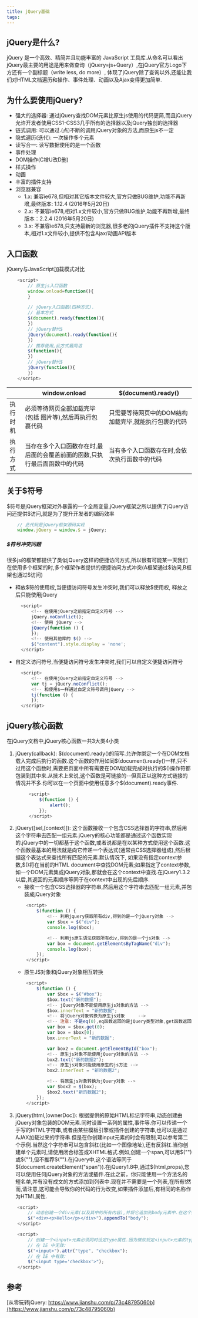 ```yaml
---
title: jQuery基础
tags:
---
```


## jQuery是什么?
jQuery 是一个高效、精简并且功能丰富的 JavaScript 工具库.从命名可以看出jQuery最主要的用途是用来做查询（jQuery=js+Query）,在jQuery官方Logo下方还有一个副标题（write less, do more）, 体现了jQuery除了查询以外,还能让我们对HTML文档遍历和操作、事件处理、动画以及Ajax变得更加简单.

## 为什么要使用jQuery?
- 强大的选择器: 通过jQuery查找DOM元素比原生js使用的代码更简,而且jQuery允许开发者使用CSS1-CSS3几乎所有的选择器以及jQuery独创的选择器
- 链式调用: 可以通过.(点)不断的调用jQuery对象的方法,而原生js不一定
- 隐式遍历(迭代): 一次操作多个元素
- 读写合一: 读写数据使用的是一个函数
- 事件处理
- DOM操作(C增U改D删)
- 样式操作
- 动画
- 丰富的插件支持
- 浏览器兼容
    * 1.x: 兼容ie678,但相对其它版本文件较大,官方只做BUG维护,功能不再新增,最终版本: 1.12.4 (2016年5月20日)
    * 2.x: 不兼容ie678,相对1.x文件较小,官方只做BUG维护,功能不再新增,最终版本：2.2.4 (2016年5月20日)
    * 3.x: 不兼容ie678,只支持最新的浏览器,很多老的jQuery插件不支持这个版本,相对1.x文件较小,提供不包含Ajax/动画API版本

## 入口函数
jQuery与JavaScript加载模式对比
``` js
    <script>
        // 原生js入口函数
        window.onload=function(){
        }

        // jQuery入口函数(四种方式).
        // 基本方式
        $(document).ready(function(){
        })
        // jQuery替代$
        jQuery(document).ready(function(){
        })
        // 推荐使用,此方式最简洁
        $(function(){
        })
        // jQuery替代$
        jQuery(function(){
        })
    </script>
```
||window.onload|$(document).ready()|
|---|---|---|
|执行时机|必须等待网页全部加载完毕(包括 图片等),然后再执行包裹代码|只需要等待网页中的DOM结构 加载完毕,就能执行包裹的代码|
|执行方式|当存在多个入口函数存在时,最后面的会覆盖前面的函数,只执行最后面函数中的代码|当有多个入口函数存在时,会依次执行函数中的代码|

## 关于$符号
\$符号是jQuery框架对外暴露的一个全局变量,jQuery框架之所以提供了jQuery访问还提供\$访问,就是为了提升开发者的编码效率
``` js
    // 此代码是jQuery框架源码实现
    window.jQuery = window.$ = jQuery;
```

##### $符号冲突问题
很多js的框架都提供了类似jQuery这样的便捷访问方式,所以很有可能某一天我们在使用多个框架的时,多个框架作者提供的便捷访问方式冲突(A框架通过\$访问,B框架也通过\$访问)
- 释放\$符的使用权,当便捷访问符号发生冲突时,我们可以释放\$使用权, 释放之后只能使用jQuery
  ``` js
    <script>
        <!-- 在使用jQuery之前指定自定义符号 -->
        jQuery.noConflict();
        <!-- 使用 jQuery -->
        jQuery(function () {
        });
        <!-- 使用其他库的 $() -->
        $("content").style.display = 'none';
    </script>
  ```
- 自定义访问符号,当便捷访问符号发生冲突时,我们可以自定义便捷访问符号
  ``` js
    <script>
        <!-- 在使用jQuery之前指定自定义符号 -->
        var tj = jQuery.noConflict();
        <!-- 和使用$一样通过自定义符号调用jQuery -->
        tj(function () {
        });
    </script>
  ```
## jQuery核心函数
在jQuery文档中,jQuery核心函数一共3大类4小类
1. jQuery(callback): \$(document).ready()的简写.允许你绑定一个在DOM文档载入完成后执行的函数.这个函数的作用如同\$(document).ready()一样,只不过用这个函数时,需要把页面中所有需要在DOM加载完成时执行的\$()操作符都包装到其中来.从技术上来说,这个函数是可链接的--但真正以这种方式链接的情况并不多.你可以在一个页面中使用任意多个\$(document).ready事件.
   ``` js
        <script>
            $(function () {
                alert();
            });
        </script>
   ```
2. jQuery([sel,[context]]): 这个函数接收一个包含CSS选择器的字符串,然后用这个字符串去匹配一组元素.jQuery的核心功能都是通过这个函数实现的.jQuery中的一切都基于这个函数,或者说都是在以某种方式使用这个函数.这个函数最基本的用法就是向它传递一个表达式(通常由CSS选择器组成),然后根据这个表达式来查找所有匹配的元素.默认情况下, 如果没有指定context参数,\$()将在当前的HTML document中查找DOM元素;如果指定了context参数,如一个DOM元素集或jQuery对象,那就会在这个context中查找.在jQuery1.3.2以后,其返回的元素顺序等同于在context中出现的先后顺序.
   - 接收一个包含CSS选择器的字符串,然后用这个字符串去匹配一组元素,并包装成jQuery对象
    ``` js
        <script>
            $(function () {
                <!-- 利用jquery获取所有div,得到的是一个jQuery对象 -->
                var $box = $("div");
                console.log($box);

                <!-- 利用js原生语法获取所有div,得到的是一个js对象 -->
                var box = document.getElementsByTagName("div");
                console.log(box);
            });
        </script>
    ```
   - 原生JS对象和jQuery对象相互转换
    ``` js
        <script>
            $(function () {
                var $box = $("#box");
                $box.text("新的数据");
                <!-- jQuery对象不能使用原生js对象的方法 -->
                $box.innerText = "新的数据";
                <!-- 将jQuery对象转换为原生js对象     -->
                <!-- 注意: 不是eq(0),eq函数返回的是jQuery类型对象,get函数返回的是原生类型对象 -->
                var box = $box.get(0);
                var box = $box[0];
                box.innerText = "新的数据";

                var box2 = document.getElementById("box");
                <!-- 原生js对象不能使用jQuery对象的方法 -->
                box2.text("新的数据2");
                <!-- 原生js对象只能使用原生的js方法 -->
                box2.innerText = "新的数据2";

                <!-- 将原生js对象转换为jQuery对象 -->
                var $box2 = $(box);
                $box2.text("新的数据2");
            });
        </script>

    ```
3. jQuery(html,[ownerDoc]): 根据提供的原始HTML标记字符串,动态创建由jQuery对象包装的DOM元素.同时设置一系列的属性,事件等.你可以传递一个手写的HTML字符串,或者由某些模板引擎或插件创建的字符串,也可以是通过AJAX加载过来的字符串.但是在你创建input元素的时会有限制,可以参考第二个示例.当然这个字符串可以包含斜杠(比如一个图像地址),还有反斜杠.当你创建单个元素时,请使用闭合标签或XHTML格式.例如,创建一个span,可以用\$("<span/>")或\$("<span></span>"),但不推荐\$("<span>").在jQuery中,这个语法等同于\$(document.createElement("span")).在jQuery1.8中,通过$(html,props),您可以使用任何jQuery对象的方法或插件.在此之前，你只能使用一个方法名的短名单,并有没有成文的方式添加到列表中.现在并不需要是一个列表,在所有!然而,请注意,这可能会导致你的代码的行为改变,如果插件添加后,有相同的名称作为HTML属性.
``` js
    <script>
        // 动态创建一个div元素(以及其中的所有内容),并将它追加到body元素中.在这个函数的内部,是通过临时创建一个元素,并将这个元素的innerHTML属性设置为给定的标记字符串,来实现标记到DOM元素转换的.所以,这个函数既有灵活性,也有局限性.
        $("<div><p>Hello</p></div>").appendTo("body");
    </script>
```
``` js
    <script>
        // 创建一个<input>元素必须同时设定type属性.因为微软规定<input>元素的type只能写一次.
        // 在 IE 中无效:
        $("<input>").attr("type", "checkbox");
        // 在 IE 中有效:
        $("<input type='checkbox'>");
    </script>
```








## 参考
[从零玩转jQuery: https://www.jianshu.com/p/73c48795060b](https://www.jianshu.com/p/73c48795060b)